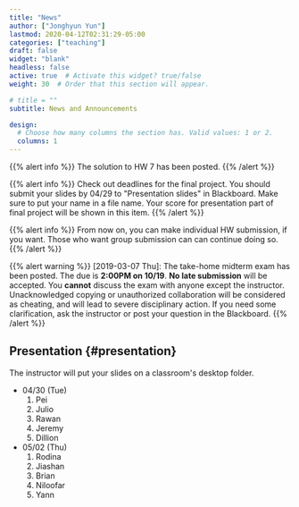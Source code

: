 ```yaml
---
title: "News"
author: ["Jonghyun Yun"]
lastmod: 2020-04-12T02:31:29-05:00
categories: ["teaching"]
draft: false
widget: "blank"
headless: false
active: true  # Activate this widget? true/false
weight: 30  # Order that this section will appear.

# title = ""
subtitle: News and Announcements

design:
  # Choose how many columns the section has. Valid values: 1 or 2.
  columns: 1
---
```


{{% alert info %}} The solution to HW 7 has been posted. {{% /alert %}}

{{% alert info %}} Check out deadlines for the final project. You should submit your slides by 04/29 to "Presentation slides" in Blackboard. Make sure to put your name in a file name. Your score for presentation part of final project will be shown in this item. {{% /alert %}}

{{% alert info %}} From now on, you can make individual HW submission, if you want. Those who want group submission can can continue doing so. {{% /alert %}}

{{% alert warning %}} <span class="timestamp-wrapper"><span class="timestamp">[2019-03-07 Thu]</span></span>: The take-home midterm exam has been posted. The due is **2:00PM on 10/19**. **No late submission** will be accepted. You **cannot** discuss the exam with anyone except the instructor. Unacknowledged copying or unauthorized collaboration will be considered as cheating, and will lead to severe disciplinary action. If you need some clarification, ask the instructor or post your question in the Blackboard. {{% /alert %}}


## Presentation {#presentation}

The instructor will put your slides on a classroom's desktop folder.

-   04/30 (Tue)
    1.  Pei
    2.  Julio
    3.  Rawan
    4.  Jeremy
    5.  Dillion
-   05/02 (Thu)
    1.  Rodina
    2.  Jiashan
    3.  Brian
    4.  Niloofar
    5.  Yann
